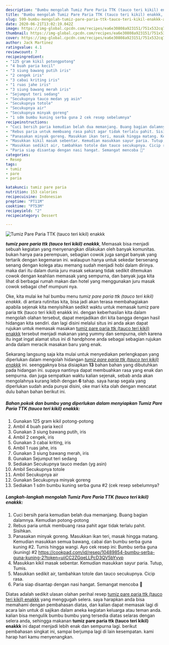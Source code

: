 ```yaml
---
description: "Bumbu mengolah Tumiz Pare Paria TTK (tauco teri kikil) enakkk, Anti Gagal"
title: "Bumbu mengolah Tumiz Pare Paria TTK (tauco teri kikil) enakkk, Anti Gagal"
slug: 599-bumbu-mengolah-tumiz-pare-paria-ttk-tauco-teri-kikil-enakkk-anti-gagal
date: 2020-06-21T13:02:19.042Z
image: https://img-global.cpcdn.com/recipes/ea6e30808a923151/751x532cq70/tumiz-pare-paria-ttk-tauco-teri-kikil-enakkk-foto-resep-utama.jpg
thumbnail: https://img-global.cpcdn.com/recipes/ea6e30808a923151/751x532cq70/tumiz-pare-paria-ttk-tauco-teri-kikil-enakkk-foto-resep-utama.jpg
cover: https://img-global.cpcdn.com/recipes/ea6e30808a923151/751x532cq70/tumiz-pare-paria-ttk-tauco-teri-kikil-enakkk-foto-resep-utama.jpg
author: Jack Martinez
ratingvalue: 4.1
reviewcount: 7
recipeingredient:
- "125 gram kikil potongpotong"
- "4 buah paria kecil"
- "3 siung bawang putih iris"
- "2 cengek iris"
- "3 cabai kriting iris"
- "1 ruas jahe iris"
- "3 siung bawang merah iris"
- "Sejumput teri sedang"
- "Secukupnya tauco medan yg asin"
- "Secukupnya totole"
- "Secukupnya air"
- "Secukupnya minyak goreng"
- "1 sdm bumbu kuning serba guna 2 cek resep sebelumnya"
recipeinstructions:
- "Cuci bersih paria kemudian belah dua memanjang. Buang bagian dalamnya. Kemudian potong-potong"
- "Rebus paria untuk membuang rasa pahit agar tidak terlalu pahit. Sisihkan."
- "Panasakan minyak goreng. Masukkan ikan teri, masak hingga matang. Kemudian masukkan semua bawang, cabai dan bumbu serba guna kuning #2. Tumis hingga wangi. Ayo cek resep ini: Bumbu serba guna (kuning) #2 https://cookpad.com/id/resep/10489854-bumbu-serba-guna-kuning-2?token=uiiCC2ZGqeLLPcD3QV5bYvvp"
- "Masukkan kikil masak sebentar. Kemudian masukkan sayur paria. Tutup, Tumis."
- "Masukkan sedikit air, tambahkan totole dan tauco secukupnya. Cicip rasa."
- "Paria siap disantap dengan nasi hangat. Semangat mencoba 🥳"
categories:
- Resep
tags:
- tumiz
- pare
- paria

katakunci: tumiz pare paria 
nutrition: 153 calories
recipecuisine: Indonesian
preptime: "PT11M"
cooktime: "PT53M"
recipeyield: "2"
recipecategory: Dessert

---
```



![Tumiz Pare Paria TTK (tauco teri kikil) enakkk](https://img-global.cpcdn.com/recipes/ea6e30808a923151/751x532cq70/tumiz-pare-paria-ttk-tauco-teri-kikil-enakkk-foto-resep-utama.jpg)

<b><i>tumiz pare paria ttk (tauco teri kikil) enakkk</i></b>, Memasak bisa menjadi sebuah kegiatan yang menyenangkan dilakukan oleh banyak komunitas. bukan hanya para perempuan, sebagian cowok juga sangat banyak yang tertarik dengan kegemaran ini. walaupun hanya untuk sekedar bersenang senang dengan kolega atau memang sudah menjadi hobi dalam dirinya. maka dari itu dalam dunia juru masak sekarang tidak sedikit ditemukan cowok dengan keahlian memasak yang sempurna, dan banyak juga kita lihat di berbagai rumah makan dan hotel yang menggunakan juru masak cowok sebagai chef mumpuni nya.



Oke, kita mulai ke hal bumbu menu <i>tumiz pare paria ttk (tauco teri kikil) enakkk</i>. di antara rutinitas kita, bisa jadi akan terasa membahagiakan apabila sejenak kita menyisihkan sedikit waktu untuk memasak tumiz pare paria ttk (tauco teri kikil) enakkk ini. dengan keberhasilan kita dalam mengolah olahan tersebut, dapat menjadikan diri kita bangga dengan hasil hidangan kita sendiri. dan lagi disini melalui situs ini anda akan dapat rujukan untuk memasak masakan <u>tumiz pare paria ttk (tauco teri kikil) enakkk</u> tersebut menjadi makanan yang yummy dan sempurna, oleh karena itu ingat ingat alamat situs ini di handphone anda sebagai sebagian rujukan anda dalam meracik masakan baru yang enak.


Sekarang langsung saja kita mulai untuk menyediakan perlengkapan yang diperlukan dalam mengolah hidangan <u><i>tumiz pare paria ttk (tauco teri kikil) enakkk</i></u> ini. seenggaknya bisa disiapkan <b>13</b> bahan bahan yang dibutuhkan pada hidangan ini. supaya nantinya dapat membuahkan rasa yang enak dan sempurna. dan juga sempatkan waktu kalian sejenak, sebab anda akan mengolahnya kurang lebih dengan <b>6</b> tahap. saya harap segala yang diperlukan sudah anda punyai disini, oke mari kita olah dengan mencatat dulu bahan bahan berikut ini.

<!--inarticleads1-->

##### Bahan pokok dan bumbu yang diperlukan dalam menyiapkan Tumiz Pare Paria TTK (tauco teri kikil) enakkk:

1. Gunakan 125 gram kikil potong-potong
1. Ambil 4 buah paria kecil
1. Gunakan 3 siung bawang putih, iris
1. Ambil 2 cengek, iris
1. Gunakan 3 cabai kriting, iris
1. Ambil 1 ruas jahe, iris
1. Gunakan 3 siung bawang merah, iris
1. Gunakan Sejumput teri sedang
1. Sediakan Secukupnya tauco medan (yg asin)
1. Ambil Secukupnya totole
1. Ambil Secukupnya air
1. Gunakan Secukupnya minyak goreng
1. Sediakan 1 sdm bumbu kuning serba guna #2 (cek resep sebelumnya?




<!--inarticleads2-->

##### Langkah-langkah mengolah Tumiz Pare Paria TTK (tauco teri kikil) enakkk:

1. Cuci bersih paria kemudian belah dua memanjang. Buang bagian dalamnya. Kemudian potong-potong
1. Rebus paria untuk membuang rasa pahit agar tidak terlalu pahit. Sisihkan.
1. Panasakan minyak goreng. Masukkan ikan teri, masak hingga matang. Kemudian masukkan semua bawang, cabai dan bumbu serba guna kuning #2. Tumis hingga wangi. Ayo cek resep ini: Bumbu serba guna (kuning) #2 https://cookpad.com/id/resep/10489854-bumbu-serba-guna-kuning-2?token=uiiCC2ZGqeLLPcD3QV5bYvvp
1. Masukkan kikil masak sebentar. Kemudian masukkan sayur paria. Tutup, Tumis.
1. Masukkan sedikit air, tambahkan totole dan tauco secukupnya. Cicip rasa.
1. Paria siap disantap dengan nasi hangat. Semangat mencoba 🥳




Diatas adalah sedikit ulasan olahan perihal resep <u>tumiz pare paria ttk (tauco teri kikil) enakkk</u> yang menggugah selera. saya harapkan anda bisa memahami dengan pembahasan diatas, dan kalian dapat memasak lagi di acara lain untuk di sajikan dalam aneka kegiatan keluarga atau teman anda. kalian bisa mengulik bumbu bumbu yang tersedia diatas selaras dengan selera anda, sehingga makanan <b>tumiz pare paria ttk (tauco teri kikil) enakkk</b> ini dapat menjadi lebih enak dan sempurna lagi. berikut pembahasan singkat ini, sampai berjumpa lagi di lain kesempatan. kami harap hari kamu menyenangkan.
